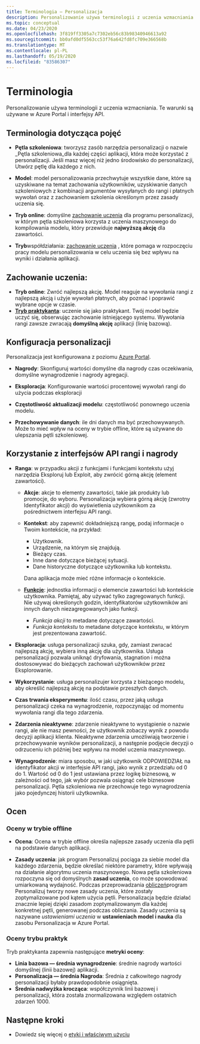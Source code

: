 ```yaml
---
title: Terminologia — Personalizacja
description: Personalizowanie używa terminologii z uczenia wzmacniania. Te warunki są używane w Azure Portal i interfejsy API.
ms.topic: conceptual
ms.date: 04/23/2020
ms.openlocfilehash: 3f819ff3305a7c7302eb56c83b98340946613a92
ms.sourcegitcommit: bb0afd0df5563cc53f76a642fd8fc709e366568b
ms.translationtype: MT
ms.contentlocale: pl-PL
ms.lasthandoff: 05/19/2020
ms.locfileid: "83586307"
---
```

# <a name="terminology"></a>Terminologia

Personalizowanie używa terminologii z uczenia wzmacniania. Te warunki są używane w Azure Portal i interfejsy API.

## <a name="conceptual-terminology"></a>Terminologia dotycząca pojęć

* **Pętla szkoleniowa**: tworzysz zasób narzędzia personalizacji o nazwie _Pętla szkoleniowa_dla każdej części aplikacji, która może korzystać z personalizacji. Jeśli masz więcej niż jedno środowisko do personalizacji, Utwórz pętlę dla każdego z nich.

* **Model**: model personalizowania przechwytuje wszystkie dane, które są uzyskiwane na temat zachowania użytkowników, uzyskiwanie danych szkoleniowych z kombinacji argumentów wysyłanych do rangi i płatnych wywołań oraz z zachowaniem szkolenia określonym przez zasady uczenia się.

* **Tryb online**: domyślne [zachowanie uczenia](#learning-behavior) dla programu personalizacji, w którym pętla szkoleniowa korzysta z uczenia maszynowego do kompilowania modelu, który przewiduje **najwyższą akcję** dla zawartości.

* **Tryb**współdziałania: [zachowanie uczenia](#learning-behavior) , które pomaga w rozpoczęciu pracy modelu personalizowania w celu uczenia się bez wpływu na wyniki i działania aplikacji.

## <a name="learning-behavior"></a>Zachowanie uczenia:

* **Tryb online**: Zwróć najlepszą akcję. Model reaguje na wywołania rangi z najlepszą akcją i użyje wywołań płatnych, aby poznać i poprawić wybrane opcje w czasie.
* **[Tryb praktykanta](concept-apprentice-mode.md)**: uczenie się jako praktykant. Twój model będzie uczyć się, obserwując zachowanie istniejącego systemu. Wywołania rangi zawsze zwracają **domyślną akcję** aplikacji (linię bazową).

## <a name="personalizer-configuration"></a>Konfiguracja personalizacji

Personalizacja jest konfigurowana z poziomu [Azure Portal](https://portal.azure.com).

* **Nagrody**: Skonfiguruj wartości domyślne dla nagrody czas oczekiwania, domyślne wynagrodzenie i nagrody agregacji.

* **Eksploracja**: Konfigurowanie wartości procentowej wywołań rangi do użycia podczas eksploracji

* **Częstotliwość aktualizacji modelu**: częstotliwość ponownego uczenia modelu.

* **Przechowywanie danych**: ile dni danych ma być przechowywanych. Może to mieć wpływ na oceny w trybie offline, które są używane do ulepszania pętli szkoleniowej.

## <a name="use-rank-and-reward-apis"></a>Korzystanie z interfejsów API rangi i nagrody

* **Ranga**: w przypadku akcji z funkcjami i funkcjami kontekstu użyj narzędzia Eksploruj lub Exploit, aby zwrócić górną akcję (element zawartości).

    * **Akcje**: akcje to elementy zawartości, takie jak produkty lub promocje, do wyboru. Personalizacja wybiera górną akcję (zwrotny Identyfikator akcji) do wyświetlenia użytkownikom za pośrednictwem interfejsu API rangi.

    * **Kontekst**: aby zapewnić dokładniejszą rangę, podaj informacje o Twoim kontekście, na przykład:
        * Użytkownik.
        * Urządzenie, na którym się znajdują.
        * Bieżący czas.
        * Inne dane dotyczące bieżącej sytuacji.
        * Dane historyczne dotyczące użytkownika lub kontekstu.

        Dana aplikacja może mieć różne informacje o kontekście.

    * **[Funkcje](concepts-features.md)**: jednostka informacji o elemencie zawartości lub kontekście użytkownika. Pamiętaj, aby używać tylko zagregowanych funkcji. Nie używaj określonych godzin, identyfikatorów użytkowników ani innych danych niezagregowanych jako funkcji.

        * _Funkcja akcji_ to metadane dotyczące zawartości.
        * _Funkcja kontekstu_ to metadane dotyczące kontekstu, w którym jest prezentowana zawartość.

* **Eksploracja**: usługa personalizacji szuka, gdy, zamiast zwracać najlepszą akcję, wybiera inną akcję dla użytkownika. Usługa personalizacji pozwala uniknąć dryfowania, stagnation i można dostosowywać do bieżących zachowań użytkowników przez Eksplorowanie.

* **Wykorzystanie**: usługa personalizujer korzysta z bieżącego modelu, aby określić najlepszą akcję na podstawie przeszłych danych.

* **Czas trwania eksperymentu**: ilość czasu, przez jaką usługa personalizacji czeka na wynagrodzenie, rozpoczynając od momentu wywołania rangi dla tego zdarzenia.

* **Zdarzenia nieaktywne**: zdarzenie nieaktywne to wystąpienie o nazwie rangi, ale nie masz pewności, że użytkownik zobaczy wynik z powodu decyzji aplikacji klienta. Nieaktywne zdarzenia umożliwiają tworzenie i przechowywanie wyników personalizacji, a następnie podjęcie decyzji o odrzuceniu ich później bez wpływu na model uczenia maszynowego.


* **Wynagrodzenie**: miara sposobu, w jaki użytkownik ODPOWIEDZIAŁ na identyfikator akcji w interfejsie API rangi, jako wynik z przedziału od 0 do 1. Wartość od 0 do 1 jest ustawiana przez logikę biznesową, w zależności od tego, jak wybór pozwala osiągnąć cele biznesowe personalizacji. Pętla szkoleniowa nie przechowuje tego wynagrodzenia jako pojedynczej historii użytkownika.

## <a name="evaluations"></a>Ocen

### <a name="offline-evaluations"></a>Oceny w trybie offline

* **Ocena**: Ocena w trybie offline określa najlepsze zasady uczenia dla pętli na podstawie danych aplikacji.

* **Zasady uczenia**: jak program Personalizuj pociąga za siebie model dla każdego zdarzenia, będzie określać niektóre parametry, które wpływają na działanie algorytmu uczenia maszynowego. Nowa pętla szkoleniowa rozpoczyna się od domyślnych **zasad uczenia**, co może spowodować umiarkowaną wydajność. Podczas przeprowadzania [obliczeń](concepts-offline-evaluation.md)program Personalizuj tworzy nowe zasady uczenia, które zostały zoptymalizowane pod kątem użycia pętli. Personalizacja będzie działać znacznie lepiej dzięki zasadom zoptymalizowanym dla każdej konkretnej pętli, generowanej podczas obliczania. Zasady uczenia są nazywane _ustawieniami uczenia_ w **ustawieniach model i nauka** dla zasobu Personalizacja w Azure Portal.

### <a name="apprentice-mode-evaluations"></a>Oceny trybu praktyk

Tryb praktykanta zapewnia następujące **metryki oceny**:
* **Linia bazowa — średnia wynagrodzenie**: średnie nagrody wartości domyślnej (linii bazowej) aplikacji.
* **Personalizacja — średnia Nagroda**: Średnia z całkowitego nagrody personalizacji byłaby prawdopodobnie osiągnięta.
* **Średnia nadwyżka krocząca**: współczynnik linii bazowej i personalizacji, która została znormalizowana względem ostatnich zdarzeń 1000.

## <a name="next-steps"></a>Następne kroki

* Dowiedz się więcej o [etyki i właściwym użyciu](ethics-responsible-use.md)